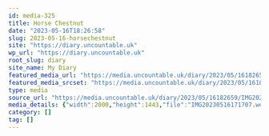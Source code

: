 ```yaml
---
id: media-325
title: Horse Chestnut
date: "2023-05-16T18:26:58"
slug: 2023-05-16-horsechestnut
site: "https://diary.uncountable.uk"
wp_url: "https://diary.uncountable.uk"
root_slug: diary
site_name: My Diary
featured_media_url: "https://media.uncountable.uk/diary/2023/05/16182659/IMG20230516171707.webp"
featured_media_srcset: "https://media.uncountable.uk/diary/2023/05/16182659/IMG20230516171707-300x216.webp 300w, https://media.uncountable.uk/diary/2023/05/16182659/IMG20230516171707-1024x739.webp 1024w, https://media.uncountable.uk/diary/2023/05/16182659/IMG20230516171707-150x150.webp 150w, https://media.uncountable.uk/diary/2023/05/16182659/IMG20230516171707-1920x1385.webp 1920w, https://media.uncountable.uk/diary/2023/05/16182659/IMG20230516171707.webp 2000w"
type: media
source_url: "https://media.uncountable.uk/diary/2023/05/16182659/IMG20230516171707.webp"
media_details: {"width":2000,"height":1443,"file":"IMG20230516171707.webp","filesize":308986,"sizes":{"medium":{"file":"IMG20230516171707-300x216.webp","width":300,"height":216,"filesize":26404,"mime_type":"image/webp","source_url":"https://media.uncountable.uk/diary/2023/05/16182659/IMG20230516171707-300x216.webp"},"large":{"file":"IMG20230516171707-1024x739.webp","width":1024,"height":739,"filesize":261350,"mime_type":"image/webp","source_url":"https://media.uncountable.uk/diary/2023/05/16182659/IMG20230516171707-1024x739.webp"},"thumbnail":{"file":"IMG20230516171707-150x150.webp","width":150,"height":150,"filesize":10158,"mime_type":"image/webp","source_url":"https://media.uncountable.uk/diary/2023/05/16182659/IMG20230516171707-150x150.webp"},"xxl":{"file":"IMG20230516171707-1920x1385.webp","width":1920,"height":1385,"filesize":693126,"mime_type":"image/webp","source_url":"https://media.uncountable.uk/diary/2023/05/16182659/IMG20230516171707-1920x1385.webp"},"full":{"file":"IMG20230516171707.webp","width":2000,"height":1443,"mime_type":"image/webp","source_url":"https://media.uncountable.uk/diary/2023/05/16182659/IMG20230516171707.webp"}},"image_meta":{"aperture":"0","credit":"","camera":"","caption":"","created_timestamp":"0","copyright":"","focal_length":"0","iso":"0","shutter_speed":"0","title":"","orientation":"0","keywords":[]}}
category: []
tag: []
---
```


